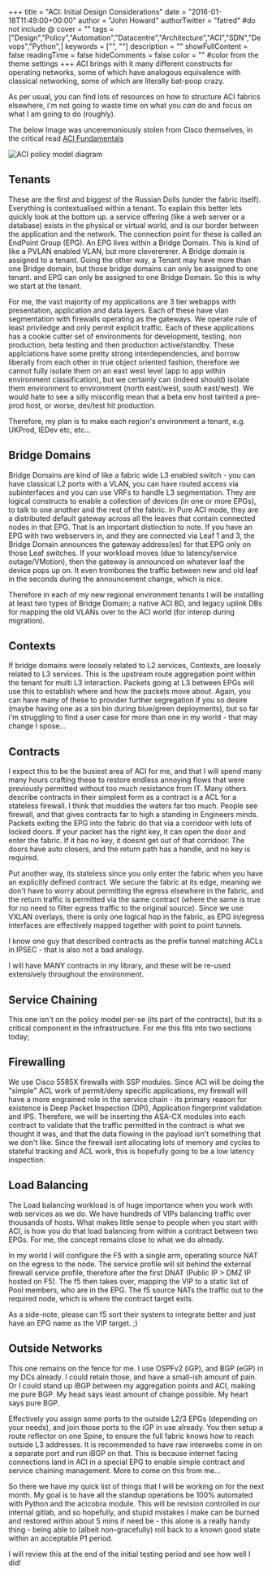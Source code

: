 +++
title = "ACI: Initial Design Considerations"
date = "2016-01-18T11:49:00+00:00"
author = "John Howard"
authorTwitter = "fatred" #do not include @
cover = ""
tags = ["Design","Policy","Automation","Datacentre","Architecture","ACI","SDN","Devops","Python",]
keywords = ["", ""]
description = ""
showFullContent = false
readingTime = false
hideComments = false
color = "" #color from the theme settings
+++
ACI brings with it many different constructs for operating networks, some of which have analogous equivalence with classical networking, some of which are literally bat-poop crazy.

As per usual, you can find lots of resources on how to structure ACI fabrics elsewhere, i'm not going to waste time on what you *can* do and focus on what I am going to do (roughly).

The below Image was unceremoniously stolen from Cisco themselves, in the critical read [ACI Fundamentals](http://www.cisco.com/c/en/us/td/docs/switches/datacenter/aci/apic/sw/1-x/aci-fundamentals/b_ACI-Fundamentals/b_ACI-Fundamentals_chapter_010001.html)

![ACI policy model diagram](/img/aci-design-considerations/ACIPolicyModel.jpg)

## Tenants

These are the first and biggest of the Russian Dolls (under the fabric itself).  Everything is contextualised within a tenant.  To explain this better lets quickly look at the bottom up.  a service offering (like a web server or a database) exists in the physical or virtual world, and is our border between the application and the network. The connection point for these is called an EndPoint Group (EPG).  An EPG lives within a Bridge Domain.  This is kind of like a PVLAN enabled VLAN, but more cleverererer.  A Bridge domain is assigned to a tenant. Going the other way, a Tenant may have more than one Bridge domain, but those bridge domains can only be assigned to one tenant.  and EPG can only be assigned to one Bridge Domain.  So this is why we start at the tenant.

For me, the vast majority of my applications are 3 tier webapps with presentation, application and data layers.  Each of these have vlan segmentation with firewalls operating as the gateways.  We operate rule of least priviledge and only permit explicit traffic.  Each of these applications has a cookie cutter set of environments for development, testing, non production, beta testing and then production active/standby.  These applciations have some pretty strong interdependencies, and borrow liberally from each other in true object oriented fashion, therefore we cannot fully isolate them on an east west level (app to app within environment classification), but we certainly can (indeed should) isolate them environment to environment (north east/west, south east/west).  We would hate to see a silly misconfig mean that a beta env host tainted a pre-prod host, or worse, dev/test hit production.

Therefore, my plan is to make each region's environment a tenant, e.g. UKProd, IEDev etc, etc...

## Bridge Domains

Bridge Domains are kind of like a fabric wide L3 enabled switch - you can have classical L2 ports with a VLAN, you can have routed access via subinterfaces and you can use VRFs to handle L3 segmentation. They are logical constructs to enable a collection of devices (in one or more EPGs), to talk to one another and the rest of the fabric. In Pure ACI mode, they are a distributed default gateway across all the leaves that contain connected nodes in that EPG. That is an important distinction to note.  If you have an EPG with two webservers in, and they are connected via Leaf 1 and 3, the Bridge Domain announces the gateway address(es) for that EPG only on those Leaf switches. If your workload moves (due to latency/service outage/VMotion), then the gateway is announced on whatever leaf the device pops up on.  It even trombones the traffic between new and old leaf in the seconds during the announcement change, which is nice.

Therefore in each of my new regional environment tenants I will be installing at least two types of Bridge Domain; a native ACI BD, and legacy uplink DBs for mapping the old VLANs over to the ACI world (for interop during migration).

## Contexts

If bridge domains were loosely related to L2 services, Contexts, are loosely related to L3 services. This is the upstream route aggregation point within the tenant for multi L3 interaction.  Packets going at L3 between EPGs will use this to establish where and how the packets move about. Again, you can have many of these to provider further segregation if you so desire (maybe having one as a sin bin during blue/green deployments), but so far i'm struggling to find a user case for more than one in my world - that may change I spose...

## Contracts

I expect this to be the busiest area of ACI for me, and that I will spend many many hours crafting these to restore endless annoying flows that were previously permitted without too much resistance from IT. Many others describe contracts in their simplest form as a contract is a ACL for a stateless firewall. I think that muddies the waters far too much. People see firewall, and that gives contracts far to high a standing in Engineers minds. Packets exiting the EPG into the fabric do that via a corridoor with lots of locked doors. If your packet has the right key, it can open the door and enter the fabric. If it has no key, it doesnt get out of that corridoor. The doors have auto closers, and the return path has a handle, and no key is required.

Put another way, its stateless since you only enter the fabric when you have an explicitly defined contract. We secure the fabric at its edge, meaning we don't have to worry about permitting the egress elsewhere in the fabric, and the return traffic is permitted via the same contract (where the same is true for no need to filter egress traffic to the original source). Since we use VXLAN overlays, there is only one logical hop in the fabric, as EPG in/egress interfaces are effectively mapped together with point to point tunnels.

I know one guy that described contracts as the prefix tunnel matching ACLs in IPSEC - that is also not a bad analogy.

I will have MANY contracts in my library, and these will be re-used extensively throughout the environment.

## Service Chaining

This one isn't on the policy model per-se (its part of the contracts), but its a critical component in the infrastructure. For me this fits into two sections today;

## Firewalling

We use Cisco 5585X firewalls with SSP modules. Since ACI will be doing the "simple" ACL work of permit/deny specific applications, my firewall will have a more engrained role in the service chain - its primary reason for existence is Deep Packet Inspection (DPI), Application fingerprint validation and IPS.  Therefore, we will be inserting the ASA-CX modules into each contract to validate that the traffic permitted in the contract is what we thought it was, and that the data flowing in the payload isn't something that we don't like. Since the firewall isnt allocating lots of memory and cycles to stateful tracking and ACL work, this is hopefully going to be a low latency inspection.

## Load Balancing

The Load balancing workload is of huge importance when you work with web services as we do.  We have hundreds of VIPs balancing traffic over thousands of hosts. What makes little sense to people when you start with ACI, is how you do that load balancing from within a contract between two EPGs. For me, the concept remains close to what we do already.  

In my world I will configure the F5 with a single arm, operating source NAT on the egress to the node. The service profile will sit behind the external firewall service profile, therefore after the first DNAT (Public IP > DMZ IP hosted on F5). The f5 then takes over, mapping the VIP to a static list of Pool members, who are in the EPG.  The f5 source NATs the traffic out to the required node, which is where the contract target exits.

As a side-note, please can f5 sort their system to integrate better and just have an EPG name as the VIP target. ;)

## Outside Networks

This one remains on the fence for me. I use OSPFv2 (iGP), and BGP (eGP) in my DCs already.  I could retain those, and have a small-ish amount of pain.  Or I could stand up iBGP between my aggregation points and ACI, making me pure BGP. My head says least amount of change possible. My heart says pure BGP.

Effectively you assign some ports to the outside L2/3 EPGs (depending on your needs), and join those ports to the iGP in use already.  You then setup a route reflector on one Spine, to ensure the full fabric knows how to reach outside L3 addresses. It is recommended to have raw interwebs come in on a separate port and run iBGP on that.  This is because internet facing connections land in ACI in a special EPG to enable simple contract and service chaining management. More to come on this from me...

So there we have my quick list of things that I will be working on for the next month. My goal is to have all the standup operations be 100% automated with Python and the acicobra module. This will be revision controlled in our internal gitlab, and so hopefully, and stupid mistakes I make can be burned and restored within about 5 mins if need be - this alone is a really handy thing - being able to (albeit non-gracefully) roll back to a known good state within an acceptable P1 period.

I will review this at the end of the initial testing period and see how well I did!
